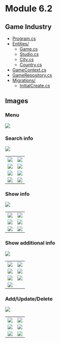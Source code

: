 # Module 6.2

## Game Industry

- [Program.cs](GameIndustry/Program.cs)
- [Entities/](GameIndustry/Entities/)
  - [Game.cs](GameIndustry/Entities/Game.cs)
  - [Studio.cs](GameIndustry/Entities/Studio.cs)
  - [City.cs](GameIndustry/Entities/City.cs)
  - [Country.cs](GameIndustry/Entities/Country.cs)
- [GameContext.cs](GameIndustry/GameContext.cs)
- [GameRepository.cs](GameIndustry/GameRepository.cs)
- [Migrations/](GameIndustry/Migrations)
  - [InitialCreate.cs](GameIndustry/Migrations/20240328093936_InitialCreate.cs)

## Images

### Menu

![](images/0.png)

### Search info

![](images/1.png)

|                     |                     |
| :-----------------: | :-----------------: |
| ![](images/1.1.png) | ![](images/1.2.png) |
| ![](images/1.3.png) | ![](images/1.4.png) |
| ![](images/1.5.png) | ![](images/1.6.png) |
| ![](images/1.7.png) | ![](images/1.8.png) |

### Show info

![](images/2.png)

|                     |                     |
| :-----------------: | :-----------------: |
| ![](images/2.1.png) | ![](images/2.2.png) |
| ![](images/2.3.png) | ![](images/2.4.png) |
| ![](images/2.5.png) | ![](images/2.6.png) |

### Show additional info

![](images/3.png)

|                     |                     |
| :-----------------: | :-----------------: |
| ![](images/3.1.png) | ![](images/3.2.png) |
| ![](images/3.3.png) | ![](images/3.4.png) |
| ![](images/3.5.png) | ![](images/3.6.png) |
| ![](images/3.7.png) |                     |

### Add/Update/Delete

![](images/4.png)

|                     |                     |
| :-----------------: | :-----------------: |
| ![](images/4.1.png) | ![](images/4.2.png) |
| ![](images/4.3.png) | ![](images/4.4.png) |
| ![](images/4.5.png) | ![](images/4.6.png) |
